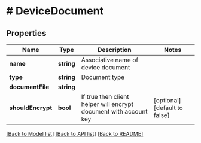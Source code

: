 # # DeviceDocument

## Properties

Name | Type | Description | Notes
------------ | ------------- | ------------- | -------------
**name** | **string** | Associative name of device document |
**type** | **string** | Document type |
**documentFile** | **string** |  |
**shouldEncrypt** | **bool** | If true then client helper will encrypt document with account key | [optional] [default to false]

[[Back to Model list]](../../README.md#models) [[Back to API list]](../../README.md#endpoints) [[Back to README]](../../README.md)
